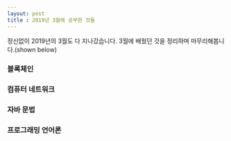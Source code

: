 ```yaml
---
layout: post
title : 2019년 3월에 공부한 것들
---
```


정신없이 2019년의 3월도 다 지나갔습니다. 3월에 배웠던 것을 정리하며 마무리해봅니다.(shown below)

### 블록체인


### 컴퓨터 네트워크

### 자바 문법

### 프로그래밍 언어론
